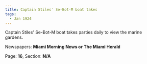 ```yaml
---  
title: Captain Stiles' Se-Bot-M boat takes  
tags:  
  - Jan 1924  
---  
```

  
Captain Stiles' Se-Bot-M boat takes parties daily to view the marine gardens.  
  
Newspapers: **Miami Morning News or The Miami Herald**  
  
Page: **16**, Section: **N/A** 
